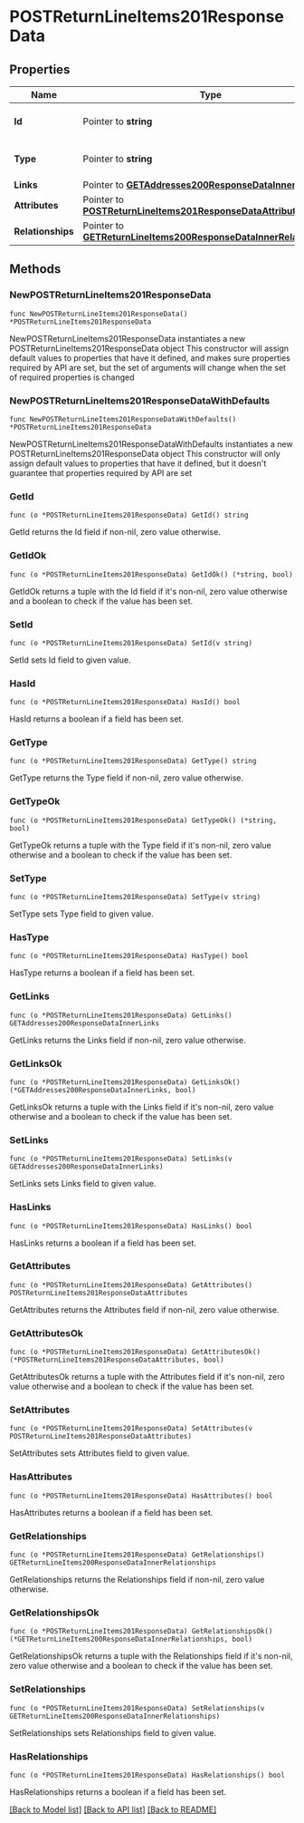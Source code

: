 # POSTReturnLineItems201ResponseData

## Properties

Name | Type | Description | Notes
------------ | ------------- | ------------- | -------------
**Id** | Pointer to **string** | The resource&#39;s id | [optional] 
**Type** | Pointer to **string** | The resource&#39;s type | [optional] 
**Links** | Pointer to [**GETAddresses200ResponseDataInnerLinks**](GETAddresses200ResponseDataInnerLinks.md) |  | [optional] 
**Attributes** | Pointer to [**POSTReturnLineItems201ResponseDataAttributes**](POSTReturnLineItems201ResponseDataAttributes.md) |  | [optional] 
**Relationships** | Pointer to [**GETReturnLineItems200ResponseDataInnerRelationships**](GETReturnLineItems200ResponseDataInnerRelationships.md) |  | [optional] 

## Methods

### NewPOSTReturnLineItems201ResponseData

`func NewPOSTReturnLineItems201ResponseData() *POSTReturnLineItems201ResponseData`

NewPOSTReturnLineItems201ResponseData instantiates a new POSTReturnLineItems201ResponseData object
This constructor will assign default values to properties that have it defined,
and makes sure properties required by API are set, but the set of arguments
will change when the set of required properties is changed

### NewPOSTReturnLineItems201ResponseDataWithDefaults

`func NewPOSTReturnLineItems201ResponseDataWithDefaults() *POSTReturnLineItems201ResponseData`

NewPOSTReturnLineItems201ResponseDataWithDefaults instantiates a new POSTReturnLineItems201ResponseData object
This constructor will only assign default values to properties that have it defined,
but it doesn't guarantee that properties required by API are set

### GetId

`func (o *POSTReturnLineItems201ResponseData) GetId() string`

GetId returns the Id field if non-nil, zero value otherwise.

### GetIdOk

`func (o *POSTReturnLineItems201ResponseData) GetIdOk() (*string, bool)`

GetIdOk returns a tuple with the Id field if it's non-nil, zero value otherwise
and a boolean to check if the value has been set.

### SetId

`func (o *POSTReturnLineItems201ResponseData) SetId(v string)`

SetId sets Id field to given value.

### HasId

`func (o *POSTReturnLineItems201ResponseData) HasId() bool`

HasId returns a boolean if a field has been set.

### GetType

`func (o *POSTReturnLineItems201ResponseData) GetType() string`

GetType returns the Type field if non-nil, zero value otherwise.

### GetTypeOk

`func (o *POSTReturnLineItems201ResponseData) GetTypeOk() (*string, bool)`

GetTypeOk returns a tuple with the Type field if it's non-nil, zero value otherwise
and a boolean to check if the value has been set.

### SetType

`func (o *POSTReturnLineItems201ResponseData) SetType(v string)`

SetType sets Type field to given value.

### HasType

`func (o *POSTReturnLineItems201ResponseData) HasType() bool`

HasType returns a boolean if a field has been set.

### GetLinks

`func (o *POSTReturnLineItems201ResponseData) GetLinks() GETAddresses200ResponseDataInnerLinks`

GetLinks returns the Links field if non-nil, zero value otherwise.

### GetLinksOk

`func (o *POSTReturnLineItems201ResponseData) GetLinksOk() (*GETAddresses200ResponseDataInnerLinks, bool)`

GetLinksOk returns a tuple with the Links field if it's non-nil, zero value otherwise
and a boolean to check if the value has been set.

### SetLinks

`func (o *POSTReturnLineItems201ResponseData) SetLinks(v GETAddresses200ResponseDataInnerLinks)`

SetLinks sets Links field to given value.

### HasLinks

`func (o *POSTReturnLineItems201ResponseData) HasLinks() bool`

HasLinks returns a boolean if a field has been set.

### GetAttributes

`func (o *POSTReturnLineItems201ResponseData) GetAttributes() POSTReturnLineItems201ResponseDataAttributes`

GetAttributes returns the Attributes field if non-nil, zero value otherwise.

### GetAttributesOk

`func (o *POSTReturnLineItems201ResponseData) GetAttributesOk() (*POSTReturnLineItems201ResponseDataAttributes, bool)`

GetAttributesOk returns a tuple with the Attributes field if it's non-nil, zero value otherwise
and a boolean to check if the value has been set.

### SetAttributes

`func (o *POSTReturnLineItems201ResponseData) SetAttributes(v POSTReturnLineItems201ResponseDataAttributes)`

SetAttributes sets Attributes field to given value.

### HasAttributes

`func (o *POSTReturnLineItems201ResponseData) HasAttributes() bool`

HasAttributes returns a boolean if a field has been set.

### GetRelationships

`func (o *POSTReturnLineItems201ResponseData) GetRelationships() GETReturnLineItems200ResponseDataInnerRelationships`

GetRelationships returns the Relationships field if non-nil, zero value otherwise.

### GetRelationshipsOk

`func (o *POSTReturnLineItems201ResponseData) GetRelationshipsOk() (*GETReturnLineItems200ResponseDataInnerRelationships, bool)`

GetRelationshipsOk returns a tuple with the Relationships field if it's non-nil, zero value otherwise
and a boolean to check if the value has been set.

### SetRelationships

`func (o *POSTReturnLineItems201ResponseData) SetRelationships(v GETReturnLineItems200ResponseDataInnerRelationships)`

SetRelationships sets Relationships field to given value.

### HasRelationships

`func (o *POSTReturnLineItems201ResponseData) HasRelationships() bool`

HasRelationships returns a boolean if a field has been set.


[[Back to Model list]](../README.md#documentation-for-models) [[Back to API list]](../README.md#documentation-for-api-endpoints) [[Back to README]](../README.md)


